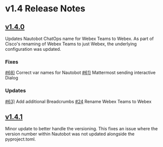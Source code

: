 # v1.4 Release Notes

## [v1.4.0](https://github.com/nautobot/nautobot-app-chatops/releases/tag/v1.4.0)

Updates Nautobot ChatOps name for Webex Teams to Webex. As part of Cisco's renaming of Webex Teams to just Webex, the underlying configuration was updated.

### Fixes

[#68)](https://github.com/nautobot/nautobot-app-chatops/pull/68) Correct var names for Nautobot
[#61)](https://github.com/nautobot/nautobot-app-chatops/pull/61) Mattermost sending interactive Dialog

### Updates

[#63)](https://github.com/nautobot/nautobot-app-chatops/pull/63) Add additional Breadcrumbs
[#24](https://github.com/nautobot/nautobot-app-chatops/issues/24) Rename Webex Teams to Webex

## [v1.4.1](https://github.com/nautobot/nautobot-app-chatops/releases/tag/v1.4.1)

Minor update to better handle the versioning. This fixes an issue where the version number within Nautobot was not updated alongside the pyproject.toml.
